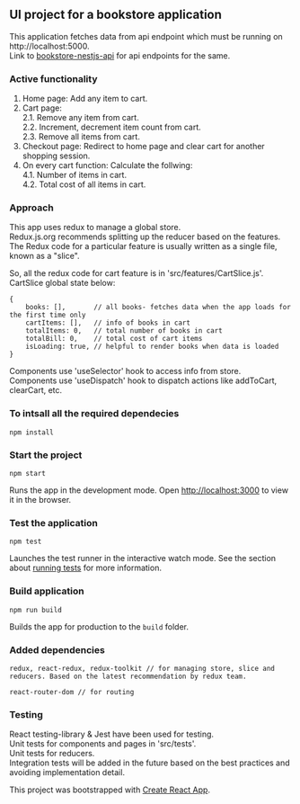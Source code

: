 ## UI project for a bookstore application
This application fetches data from api endpoint which must be running on http://localhost:5000.<br>
Link to [bookstore-nestjs-api](https://github.com/ashu66867/bookstore-nestjs-api) for api endpoints for the same.

### Active functionality
1. Home page: Add any item to cart.
2. Cart page:<br>
   2.1. Remove any item from cart.<br>
   2.2. Increment, decrement item count from cart.<br>
   2.3. Remove all items from cart.<br>
3. Checkout page: Redirect to home page and clear cart for another shopping session.
4. On every cart function: Calculate the follwing:<br>
   4.1. Number of items in cart.<br>
   4.2. Total cost of all items in cart.<br>

### Approach
This app uses redux to manage a global store.<br>
Redux.js.org recommends splitting up the reducer based on the features. <br>
The Redux code for a particular feature is usually written as a single file, known as a "slice".<br>

So, all the redux code for cart feature is in 'src/features/CartSlice.js'. CartSlice global state below:
```
{
    books: [],       // all books- fetches data when the app loads for the first time only
    cartItems: [],   // info of books in cart
    totalItems: 0,   // total number of books in cart
    totalBill: 0,    // total cost of cart items
    isLoading: true, // helpful to render books when data is loaded
}
```
Components use 'useSelector' hook to access info from store.<br>
Components use 'useDispatch' hook to dispatch actions like addToCart, clearCart, etc.<br>


### To intsall all the required dependecies

```
npm install
```

### Start the project

```
npm start
```

Runs the app in the development mode.
Open [http://localhost:3000](http://localhost:3000) to view it in the browser.


### Test the application

```
npm test
```

Launches the test runner in the interactive watch mode.
See the section about [running tests](https://facebook.github.io/create-react-app/docs/running-tests) for more information.

### Build application

```
npm run build
```

Builds the app for production to the `build` folder.<br>


### Added dependencies
```
redux, react-redux, redux-toolkit // for managing store, slice and reducers. Based on the latest recommendation by redux team.
```

```
react-router-dom // for routing
```


### Testing
React testing-library & Jest have been used for testing.<br>
Unit tests for components and pages in 'src/tests'.<br>
Unit tests for reducers.<br>
Integration tests will be added in the future based on the best practices and avoiding implementation detail.<br>


This project was bootstrapped with [Create React App](https://github.com/facebook/create-react-app).

